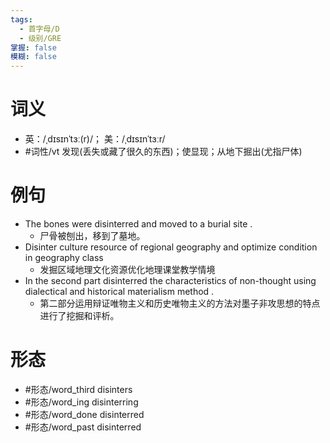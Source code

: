 ```yaml
---
tags:
  - 首字母/D
  - 级别/GRE
掌握: false
模糊: false
---
```

# 词义
- 英：/ˌdɪsɪnˈtɜː(r)/； 美：/ˌdɪsɪnˈtɜːr/
- #词性/vt  发现(丢失或藏了很久的东西)；使显现；从地下掘出(尤指尸体)
# 例句
- The bones were disinterred and moved to a burial site .
	- 尸骨被刨出，移到了墓地。
- Disinter culture resource of regional geography and optimize condition in geography class
	- 发掘区域地理文化资源优化地理课堂教学情境
- In the second part disinterred the characteristics of non-thought using dialectical and historical materialism method .
	- 第二部分运用辩证唯物主义和历史唯物主义的方法对墨子非攻思想的特点进行了挖掘和评析。
# 形态
- #形态/word_third disinters
- #形态/word_ing disinterring
- #形态/word_done disinterred
- #形态/word_past disinterred

